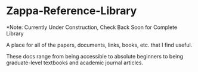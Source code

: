 # Zappa-Reference-Library
*Note: Currently Under Construction, Check Back Soon for Complete Library

A place for all of the papers, documents, links, books, etc. that I find useful. 

These docs range from being accessible to absolute beginners to being graduate-level textbooks and academic journal articles.
